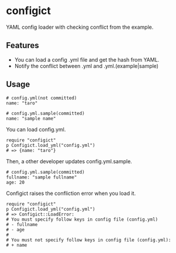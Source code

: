 configict
===========

YAML config loader with checking conflict from the example.

## Features

  * You can load a config .yml file and get the hash from YAML.
  * Notify the conflict between .yml and .yml.(example|sample)

## Usage

    # config.yml(not committed)
    name: "taro"

    # config.yml.sample(committed)
    name: "sample name"

You can load config.yml. 

    require "configict"
    p Configict.load_yml("config.yml")
    # => {name: "taro"}

Then, a other developer updates config.yml.sample.

    # config.yml.sample(committed)
    fullname: "sample fullname"
    age: 20

Configict raises the confliction error when you load it.

    require "configict"
    p Configict.load_yml("config.yml")
    # => Configict::LoadError:
    # You must specify follow keys in config file (config.yml)
    # - fullname
    # - age
    # 
    # You must not specify follow keys in config file (config.yml):
    # + name
